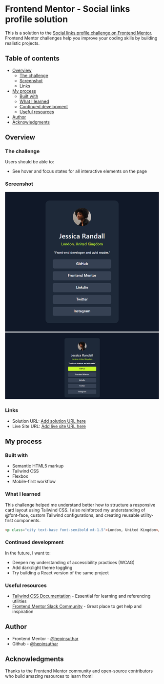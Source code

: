 # Frontend Mentor - Social links profile solution

This is a solution to the [Social links profile challenge on Frontend Mentor](https://www.frontendmentor.io/profile/hepinsuthar). Frontend Mentor challenges help you improve your coding skills by building realistic projects. 

## Table of contents

- [Overview](#overview)
  - [The challenge](#the-challenge)
  - [Screenshot](#screenshot)
  - [Links](#links)
- [My process](#my-process)
  - [Built with](#built-with)
  - [What I learned](#what-i-learned)
  - [Continued development](#continued-development)
  - [Useful resources](#useful-resources)
- [Author](#author)
- [Acknowledgments](#acknowledgments)

## Overview

### The challenge

Users should be able to:

- See hover and focus states for all interactive elements on the page

### Screenshot

![](./preview.png)
![](./Preview-hover.png)

### Links

- Solution URL: [Add solution URL here](https://your-solution-url.com)
- Live Site URL: [Add live site URL here](https://hepinsuthar.github.io/social-links-profile/)

## My process

### Built with

- Semantic HTML5 markup
- Tailwind CSS
- Flexbox
- Mobile-first workflow

### What I learned

This challenge helped me understand better how to structure a responsive card layout using Tailwind CSS. I also reinforced my understanding of @font-face, custom Tailwind configurations, and creating reusable utility-first components.

```html
<p class="city text-base font-semibold mt-1.5">London, United Kingdom</p>
```

### Continued development

In the future, I want to:

- Deepen my understanding of accessibility practices (WCAG)
- Add dark/light theme toggling
- Try building a React version of the same project

### Useful resources

- [Tailwind CSS Documentation](https://tailwindcss.com/docs) - Essential for learning and referencing utilities
- [Frontend Mentor Slack Community](https://frontendmentor.io/community) - Great place to get help and inspiration

## Author

- Frontend Mentor - [@hepinsuthar](https://www.frontendmentor.io/profile/hepinsuthar)
- Github - [@hepinsuthar](https://github.com/hepinsuthar/)

## Acknowledgments

Thanks to the Frontend Mentor community and open-source contributors who build amazing resources to learn from!
